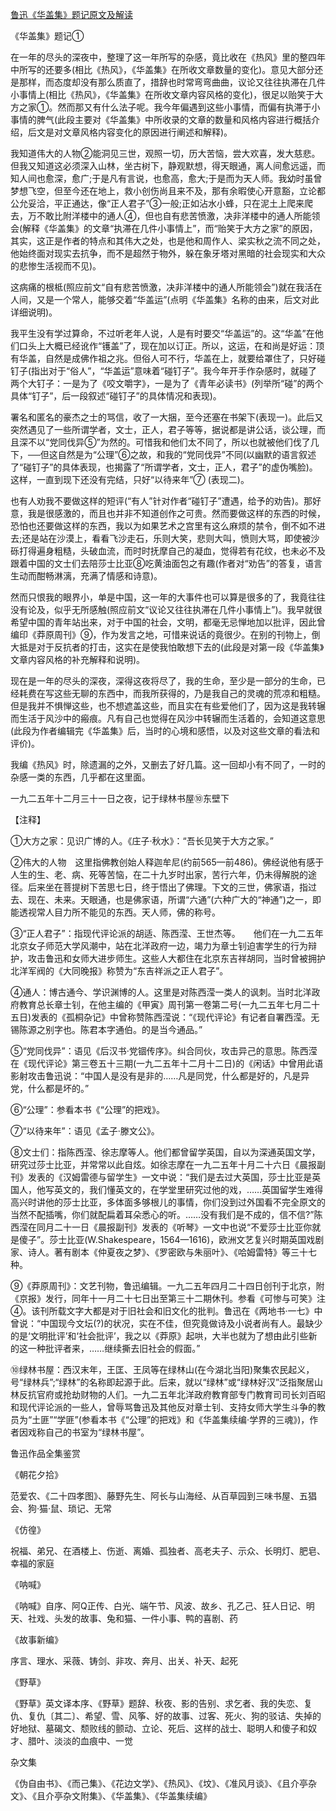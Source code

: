 [鲁迅《华盖集》题记原文及解读](https://www.vrrw.net/wx/6649.html)

《华盖集》题记①

在一年的尽头的深夜中，整理了这一年所写的杂感，竟比收在《热风》里的整四年中所写的还要多(相比《热风》，《华盖集》在所收文章数量的变化)。意见大部分还是那样，而态度却没有那么质直了，措辞也时常弯弯曲曲，议论又往往执滞在几件小事情上(相比《热风》，《华盖集》在所收文章内容风格的变化)，很足以贻笑于大方之家①。然而那又有什么法子呢。我今年偏遇到这些小事情，而偏有执滞于小事情的脾气(此段主要对《华盖集》中所收录的文章的数量和风格内容进行概括介绍，后文是对文章风格内容变化的原因进行阐述和解释)。

我知道伟大的人物②能洞见三世，观照一切，历大苦恼，尝大欢喜，发大慈悲。但我又知道这必须深入山林，坐古树下，静观默想，得天眼通，离人间愈远遥，而知人间也愈深，愈广;于是凡有言说，也愈高，愈大;于是而为天人师。我幼时虽曾梦想飞空，但至今还在地上，救小创伤尚且来不及，那有余暇使心开意豁，立论都公允妥洽，平正通达，像“正人君子”③一般;正如沾水小蜂，只在泥土上爬来爬去，万不敢比附洋楼中的通人④，但也自有悲苦愤激，决非洋楼中的通人所能领会(解释《华盖集》的文章“执滞在几件小事情上”，而“贻笑于大方之家”的原因，其实，这正是作者的特点和其伟大之处，也是他和周作人、梁实秋之流不同之处，他始终面对现实去抗争，而不是超然于物外，躲在象牙塔对黑暗的社会现实和大众的悲惨生活视而不见)。



这病痛的根柢(照应前文“自有悲苦愤激，决非洋楼中的通人所能领会”)就在我活在人间，又是一个常人，能够交着“华盖运”(点明《华盖集》名称的由来，后文对此详细说明)。

我平生没有学过算命，不过听老年人说，人是有时要交“华盖运”的。这“华盖”在他们口头上大概已经讹作“镬盖”了，现在加以订正。所以，这运，在和尚是好运：顶有华盖，自然是成佛作祖之兆。但俗人可不行，华盖在上，就要给罩住了，只好碰钉子(指出对于“俗人”，“华盖运”意味着“碰钉子”。我今年开手作杂感时，就碰了两个大钉子：一是为了《咬文嚼字》，一是为了《青年必读书》(列举所“碰”的两个具体“钉子”，后一段叙述“碰钉子”的具体情况和表现)。

署名和匿名的豪杰之士的骂信，收了一大捆，至今还塞在书架下(表现一)。此后又突然遇见了一些所谓学者，文士，正人，君子等等，据说都是讲公话，谈公理，而且深不以“党同伐异⑤”为然的。可惜我和他们太不同了，所以也就被他们伐了几下，──但这自然是为“公理”⑥之故，和我的“党同伐异”不同(以幽默的语言叙述了“碰钉子”的具体表现，也揭露了“所谓学者，文士，正人，君子”的虚伪嘴脸)。这样，一直到现下还没有完结，只好“以待来年”⑦ (表现二)。

也有人劝我不要做这样的短评(“有人”针对作者“碰钉子”遭遇，给予的劝告)。那好意，我是很感激的，而且也并非不知道创作之可贵。然而要做这样的东西的时候，恐怕也还要做这样的东西，我以为如果艺术之宫里有这么麻烦的禁令，倒不如不进去;还是站在沙漠上，看看飞沙走石，乐则大笑，悲则大叫，愤则大骂，即使被沙砾打得遍身粗糙，头破血流，而时时抚摩自己的凝血，觉得若有花纹，也未必不及跟着中国的文士们去陪莎士比亚⑧吃黄油面包之有趣(作者对“劝告”的答复，语言生动而酣畅淋漓，充满了情感和诗意)。

然而只恨我的眼界小，单是中国，这一年的大事件也可以算是很多的了，我竟往往没有论及，似乎无所感触(照应前文“议论又往往执滞在几件小事情上”)。我早就很希望中国的青年站出来，对于中国的社会，文明，都毫无忌惮地加以批评，因此曾编印《莽原周刊》⑨，作为发言之地，可惜来说话的竟很少。在别的刊物上，倒大抵是对于反抗者的打击，这实在是使我怕敢想下去的(此段是对第一段《华盖集》文章内容风格的补充解释和说明)。

现在是一年的尽头的深夜，深得这夜将尽了，我的生命，至少是一部分的生命，已经耗费在写这些无聊的东西中，而我所获得的，乃是我自己的灵魂的荒凉和粗糙。但是我并不惧惮这些，也不想遮盖这些，而且实在有些爱他们了，因为这是我转辗而生活于风沙中的瘢痕。凡有自己也觉得在风沙中转辗而生活着的，会知道这意思(此段为作者编辑完《华盖集》后，当时的心境和感悟，以及对这些文章的看法和评价)。

我编《热风》时，除遗漏的之外，又删去了好几篇。这一回却小有不同了，一时的杂感一类的东西，几乎都在这里面。

一九二五年十二月三十一日之夜，记于绿林书屋⑩东壁下

【注释】

①大方之家：见识广博的人。《庄子·秋水》：“吾长见笑于大方之家。”

②伟大的人物　这里指佛教创始人释迦牟尼(约前565—前486)。佛经说他有感于人生的生、老、病、死等苦恼，在二十九岁时出家，苦行六年，仍未得解脱的途径。后来坐在菩提树下苦思七日，终于悟出了佛理。下文的三世，佛家语，指过去、现在、未来。天眼通，也是佛家语，所谓“六通”(六种广大的“神通”)之一，即能透视常人目力所不能见的东西。天人师，佛的称号。

③“正人君子”：指现代评论派的胡适、陈西滢、王世杰等。　　他们在一九二五年北京女子师范大学风潮中，站在北洋政府一边，竭力为章士钊迫害学生的行为辩护，攻击鲁迅和女师大进步师生。这些人大都住在北京东吉祥胡同，当时曾被拥护北洋军阀的《大同晚报》称赞为“东吉祥派之正人君子”。

④通人：博古通今、学识渊博的人。这里是对陈西滢一类人的讽刺。当时北洋政府教育总长章士钊，在他主编的《甲寅》周刊第一卷第二号(一九二五年七月二十五日)发表的《孤桐杂记》中曾称赞陈西滢说：“《现代评论》有记者自署西滢。无锡陈源之别字也。陈君本字通伯。的是当今通品。”

⑤“党同伐异”：语见《后汉书·党锢传序》。纠合同伙，攻击异己的意思。陈西滢在《现代评论》第三卷五十三期(一九二五年十二月十二日)的《闲话》中曾用此语影射攻击鲁迅说：“中国人是没有是非的……凡是同党，什么都是好的，凡是异党，什么都是坏的。”

⑥“公理”：参看本书《“公理”的把戏》。

⑦“以待来年”：语见《孟子·滕文公》。

⑧文士们：指陈西滢、徐志摩等人。他们都曾留学英国，自以为深通英国文学，研究过莎士比亚，并常常以此自炫。如徐志摩在一九二五年十月二十六日《晨报副刊》发表的《汉姆雷德与留学生》一文中说：“我们是去过大英国，莎士比亚是英国人，他写英文的，我们懂英文的，在学堂里研究过他的戏，……英国留学生难得高兴时讲他的莎士比亚，多体面多够根儿的事情，你们没到过外国看不完全原文的当然不配插嘴，你们就配扁着耳朵悉心的听。……没有我们是不成的，信不信?”陈西滢在同月二十一日《晨报副刊》发表的《听琴》一文中也说“不爱莎士比亚你就是傻子”。莎士比亚(W.Shakespeare，1564—1616)，欧洲文艺复兴时期英国戏剧家、诗人。著有剧本《仲夏夜之梦》、《罗密欧与朱丽叶》、《哈姆雷特》等三十七种。

⑨《莽原周刊》：文艺刊物，鲁迅编辑。一九二五年四月二十四日创刊于北京，附《京报》发行，同年十一月二十七日出至第三十二期休刊。参看《可惨与可笑》注④。该刊所载文字大都是对于旧社会和旧文化的批判。鲁迅在《两地书·一七》中曾说：“中国现今文坛(?)的状况，实在不佳，但究竟做诗及小说者尚有人。最缺少的是‘文明批评’和‘社会批评’，我之以《莽原》起哄，大半也就为了想由此引些新的这一种批评者来，……继续撕去旧社会的假面。”

⑩绿林书屋：西汉末年，王匡、王凤等在绿林山(在今湖北当阳)聚集农民起义，号“绿林兵”;“绿林”的名称即起源于此。后来，就以“绿林”或“绿林好汉”泛指聚居山林反抗官府或抢劫财物的人们。一九二五年北洋政府教育部专门教育司司长刘百昭和现代评论派的一些人，曾辱骂鲁迅及其他反对章士钊、支持女师大学生斗争的教员为“土匪”“学匪”(参看本书《“公理”的把戏》和《华盖集续编·学界的三魂》)，作者因戏称自己的书室为“绿林书屋”。

鲁迅作品全集鉴赏

《朝花夕拾》

范爱农、《二十四孝图》、藤野先生、阿长与山海经、从百草园到三味书屋、五猖会、狗·猫·鼠、琐记、无常

《仿徨》

祝福、弟兄、在酒楼上、伤逝、离婚、孤独者、高老夫子、示众、长明灯、肥皂、幸福的家庭

《呐喊》

《呐喊》自序、阿Q正传、白光、端午节、风波、故乡、孔乙己、狂人日记、明天、社戏、头发的故事、兔和猫、一件小事、鸭的喜剧、药

《故事新编》

序言、理水、采薇、铸剑、非攻、奔月、出关、补天、起死

《野草》

《野草》英文译本序、《野草》题辞、秋夜、影的告别、求乞者、我的失恋、复仇、复仇〔其二〕、希望、雪、风筝、好的故事、过客、死火、狗的驳诘、失掉的好地狱、墓碣文、颓败线的颤动、立论、死后、这样的战士、聪明人和傻子和奴才、腊叶、淡淡的血痕中、一觉

杂文集

《伪自由书》、《而己集》、《花边文学》、《热风》、《坟》、《准风月谈》、《且介亭杂文》、《且介亭杂文附集》、《华盖集》、《华盖集续编》


